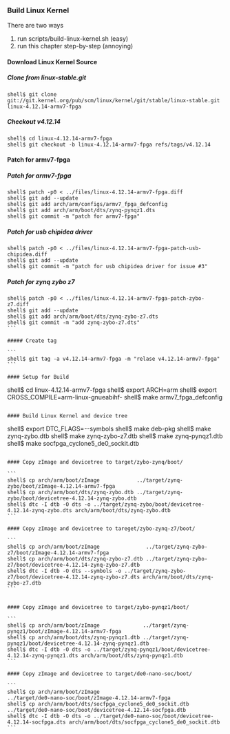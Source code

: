 ### Build Linux Kernel

There are two ways

1. run scripts/build-linux-kernel.sh (easy)
2. run this chapter step-by-step (annoying)

#### Download Linux Kernel Source

##### Clone from linux-stable.git

```
shell$ git clone git://git.kernel.org/pub/scm/linux/kernel/git/stable/linux-stable.git linux-4.12.14-armv7-fpga
```

##### Checkout v4.12.14

```
shell$ cd linux-4.12.14-armv7-fpga
shell$ git checkout -b linux-4.12.14-armv7-fpga refs/tags/v4.12.14
```

#### Patch for armv7-fpga

##### Patch for armv7-fpga

```
shell$ patch -p0 < ../files/linux-4.12.14-armv7-fpga.diff
shell$ git add --update
shell$ git add arch/arm/configs/armv7_fpga_defconfig
shell$ git add arch/arm/boot/dts/zynq-pynqz1.dts
shell$ git commit -m "patch for armv7-fpga"
```

##### Patch for usb chipidea driver

```
shell$ patch -p0 < ../files/linux-4.12.14-armv7-fpga-patch-usb-chipidea.diff
shell$ git add --update
shell$ git commit -m "patch for usb chipidea driver for issue #3"
```

##### Patch for zynq zybo z7

````
shell$ patch -p0 < ../files/linux-4.12.14-armv7-fpga-patch-zybo-z7.diff
shell$ git add --update
shell$ git add arch/arm/boot/dts/zynq-zybo-z7.dts
shell$ git commit -m "add zynq-zybo-z7.dts"
```

##### Create tag

```
shell$ git tag -a v4.12.14-armv7-fpga -m "relase v4.12.14-armv7-fpga"
```

#### Setup for Build 

````
shell$ cd linux-4.12.14-armv7-fpga
shell$ export ARCH=arm
shell$ export CROSS_COMPILE=arm-linux-gnueabihf-
shell$ make armv7_fpga_defconfig
````

#### Build Linux Kernel and device tree

````
shell$ export DTC_FLAGS=--symbols
shell$ make deb-pkg
shell$ make zynq-zybo.dtb
shell$ make zynq-zybo-z7.dtb
shell$ make zynq-pynqz1.dtb
shell$ make socfpga_cyclone5_de0_sockit.dtb
````

#### Copy zImage and devicetree to target/zybo-zynq/boot/

```
shell$ cp arch/arm/boot/zImage            ../target/zynq-zybo/boot/zImage-4.12.14-armv7-fpga
shell$ cp arch/arm/boot/dts/zynq-zybo.dtb ../target/zynq-zybo/boot/devicetree-4.12.14-zynq-zybo.dtb
shell$ dtc -I dtb -O dts -o ../target/zynq-zybo/boot/devicetree-4.12.14-zynq-zybo.dts arch/arm/boot/dts/zynq-zybo.dtb
```

#### Copy zImage and devicetree to tareget/zybo-zynq-z7/boot/

```
shell$ cp arch/arm/boot/zImage               ../target/zynq-zybo-z7/boot/zImage-4.12.14-armv7-fpga
shell$ cp arch/arm/boot/dts/zynq-zybo-z7.dtb ../target/zynq-zybo-z7/boot/devicetree-4.12.14-zynq-zybo-z7.dtb
shell$ dtc -I dtb -O dts --symbols -o ../target/zynq-zybo-z7/boot/devicetree-4.12.14-zynq-zybo-z7.dts arch/arm/boot/dts/zynq-zybo-z7.dtb
```


#### Copy zImage and devicetree to target/zybo-pynqz1/boot/

```
shell$ cp arch/arm/boot/zImage              ../target/zynq-pynqz1/boot/zImage-4.12.14-armv7-fpga
shell$ cp arch/arm/boot/dts/zynq-pynqz1.dtb ../target/zynq-pynqz1/boot/devicetree-4.12.14-zynq-pynqz1.dtb
shell$ dtc -I dtb -O dts -o ../target/zynq-pynqz1/boot/devicetree-4.12.14-zynq-pynqz1.dts arch/arm/boot/dts/zynq-pynqz1.dtb
```

#### Copy zImage and devicetree to target/de0-nano-soc/boot/

```
shell$ cp arch/arm/boot/zImage                              ../target/de0-nano-soc/boot/zImage-4.12.14-armv7-fpga
shell$ cp arch/arm/boot/dts/socfpga_cyclone5_de0_sockit.dtb ../target/de0-nano-soc/boot/devicetree-4.12.14-socfpga.dtb
shell$ dtc -I dtb -O dts -o ../target/de0-nano-soc/boot/devicetree-4.12.14-socfpga.dts arch/arm/boot/dts/socfpga_cyclone5_de0_sockit.dtb
```

